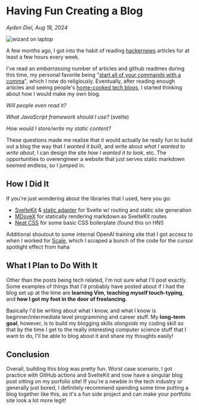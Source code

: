 # Having Fun Creating a Blog
_Ayden Diel, Aug 18, 2024_

![wizard on laptop](../wizard-on-laptop.jpg)

A few months ago, I got into the habit of reading [hackernews](https://news.ycombinator.com/) articles for at least a few hours every week. 

I've read an _embarrassing_ number of articles and github readmes during this time, my personal favorite being "[start all of your commands with a comma](https://rhodesmill.org/brandon/2009/commands-with-comma/)", which I now do religiously. Eventually, after reading enough articles and seeing people's [home-cooked tech blogs](https://www.robinsloan.com/notes/home-cooked-app/), I started thinking about how I would make my own blog. 

_Will people even read it?_

_What JavaScript framework should I use?_ (svelte)

_How would I store/write my static content?_

These questions made me realize that it would actually be really fun to build out a blog the way that _I wanted it built_, and write about _what I wanted to write about_, I can design the site _how I wanted it to look_, etc. The opportunities to overengineer a website that just serves static markdown seemed endless, so I jumped in.

## How I Did It

If you're just wondering about the libraries that I used, here you go:
- [SvelteKit](https://github.com/sveltejs/kit) & [static adapter](https://kit.svelte.dev/docs/adapter-static) for Svelte w/ routing and static site generation
- [MDsveX](https://github.com/pngwn/mdsvex) for statically rendering markdown as SvelteKit routes
- [Neat CSS](https://neat.joeldare.com/) for some basic CSS boilerplate (found this on HN!)

Additional shoutout to some internal OpenAI training site that I got access to when I worked for [Scale](https://scale.com/), which I scraped a bunch of the code for the cursor spotlight effect from haha

## What I Plan to Do With It

Other than the posts being tech related, I'm not sure what I'll post exactly. Some examples of things that I'd probably have posted about if I had the blog set up at the time are **learning Vim**, **teaching myself touch-typing**, and **how I got my foot in the door of freelancing**.

Basically I'd be writing about what I know, and what I know is beginner/intermediate level programming and career stuff. My **long-term goal**, however, is to build my blogging skills _alongside_ my coding skill so that by the time I get to the really interesting computer science stuff that I want to do, I'll be able to blog about it and share my thoughts easily!

## Conclusion

Overall, building this blog was pretty fun. Worst case scenario, I got practice with GitHub actions and SvelteKit and now have a singular blog post sitting on my porfolio site! If you're a newbie in the tech industry or generally just bored, I definitely recommend spending some time putting a blog together like this, as it's a fun side project and can make your portfolio site look a lot more legit!
